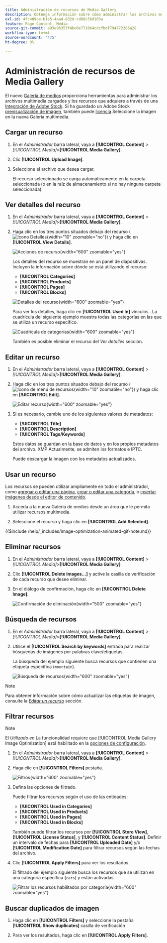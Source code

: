 ```yaml
---
title: Administración de recursos de Media Gallery
description: Obtenga información sobre cómo administrar los archivos multimedia cargados y los recursos que adquiere a través de una integración con Adobe Stock.
exl-id: 4fc489ae-b1e5-4aa4-832d-cd88c58d103a
feature: Page Content, Media
source-git-commit: a93e96353f4be0e771064cdcfbdf794772386a28
workflow-type: tm+mt
source-wordcount: '475'
ht-degree: 0%

---
```


# Administración de recursos de Media Gallery

El nuevo [Galería de medios](media-gallery.md) proporciona herramientas para administrar los archivos multimedia cargados y los recursos que adquiere a través de una [Integración de Adobe Stock](adobe-stock.md). Si ha guardado un Adobe Stock [previsualización de imagen](adobe-stock-save-preview.md), también puede [licencia](adobe-stock-license-image.md) Seleccione la imagen en la nueva Galería multimedia.

## Cargar un recurso

1. En el _Administrador_ barra lateral, vaya a **[!UICONTROL Content]** > _[!UICONTROL Media]_>**[!UICONTROL Media Gallery]**.

1. Clic **[!UICONTROL Upload Image]**.

1. Seleccione el archivo que desea cargar.

   El recurso seleccionado se carga automáticamente en la carpeta seleccionada (o en la raíz de almacenamiento si no hay ninguna carpeta seleccionada).

## Ver detalles del recurso

1. En el _Administrador_ barra lateral, vaya a **[!UICONTROL Content]** > _[!UICONTROL Media]_>**[!UICONTROL Media Gallery]**.

1. Haga clic en los tres puntos situados debajo del recurso (![Icono Detalles](./assets/media-gallery-asset-menu-icon.png){width="10" zoomable="no"}) y haga clic en **[!UICONTROL View Details]**.

   ![Acciones de recurso](./assets/media-gallery-asset-actions.png){width="600" zoomable="yes"}

   Los detalles del recurso se muestran en un panel de diapositivas. Incluyen la información sobre dónde se está utilizando el recurso:

   - **[!UICONTROL Categories]**
   - **[!UICONTROL Products]**
   - **[!UICONTROL Pages]**
   - **[!UICONTROL Blocks]**

   ![Detalles del recurso](./assets/media-gallery-asset-details.png){width="600" zoomable="yes"}

   Para ver los detalles, haga clic en **[!UICONTROL Used In]** vínculos . La cuadrícula del siguiente ejemplo muestra todas las categorías en las que se utiliza un recurso específico.

   ![Cuadrícula de categorías](./assets/media-gallery-asset-categories.png){width="600" zoomable="yes"}

   También es posible eliminar el recurso del _Ver detalles_ sección.

## Editar un recurso

1. En el _Administrador_ barra lateral, vaya a **[!UICONTROL Content]** > _[!UICONTROL Media]_>**[!UICONTROL Media Gallery]**.

1. Haga clic en los tres puntos situados debajo del recurso (![Icono de menú de recursos](./assets/media-gallery-asset-menu-icon.png){width="10" zoomable="no"}) y haga clic en **[!UICONTROL Edit]**.

   ![Editar recurso](./assets/media-gallery-edit-asset.png){width="600" zoomable="yes"}

1. Si es necesario, cambie uno de los siguientes valores de metadatos:

   - **[!UICONTROL Title]**
   - **[!UICONTROL Description]**
   - **[!UICONTROL Tags/Keywords]**

   Estos datos se guardan en la base de datos y en los propios metadatos del archivo. XMP Actualmente, se admiten los formatos e IPTC.

   Puede descargar la imagen con los metadatos actualizados.

## Usar un recurso

Los recursos se pueden utilizar ampliamente en todo el administrador, como [agregar o editar una página](page-add.md), [crear o editar una categoría](../catalog/category-create.md), o [insertar imágenes desde el editor de contenido](editor-insert-image.md).

1. Acceda a la nueva Galería de medios desde un área que le permita utilizar recursos multimedia.

1. Seleccione el recurso y haga clic en **[!UICONTROL Add Selected]**.

{{$include /help/_includes/image-optimization-animated-gif-note.md}}

## Eliminar recursos

1. En el _Administrador_ barra lateral, vaya a **[!UICONTROL Content]** > _[!UICONTROL Media]_>**[!UICONTROL Media Gallery]**.

1. Clic **[!UICONTROL Delete Images...]** y active la casilla de verificación de cada recurso que desee eliminar.

1. En el diálogo de confirmación, haga clic en **[!UICONTROL Delete Image]**.

   ![Confirmación de eliminación](./assets/media-gallery-bulk-delete-confirm.png){width="500" zoomable="yes"}

## Búsqueda de recursos

1. En el _Administrador_ barra lateral, vaya a **[!UICONTROL Content]** > _[!UICONTROL Media]_>**[!UICONTROL Media Gallery]**.

1. Utilice el **[!UICONTROL Search by keywords]** entrada para realizar búsquedas de imágenes por palabras clave/etiquetas.

   La búsqueda del ejemplo siguiente busca recursos que contienen una etiqueta específica (`mountain`).

   ![Búsqueda de recursos](./assets/media-gallery-asset-search.png){width="600" zoomable="yes"}

>[!NOTE]
>
>Para obtener información sobre cómo actualizar las etiquetas de imagen, consulte la _[Editar un recurso](#edit-an-asset)_ sección.

## Filtrar recursos

>[!NOTE]
>
>El _Utilizado en_ La funcionalidad requiere que [!UICONTROL Media Gallery Image Optimization] está habilitado en la [opciones de configuración](media-gallery-image-optimization.md).

1. En el _Administrador_ barra lateral, vaya a **[!UICONTROL Content]** > _[!UICONTROL Media]_>**[!UICONTROL Media Gallery]**.

1. Haga clic en **[!UICONTROL Filters]** pestaña.

   ![Filtros](./assets/media-gallery-filters.png){width="600" zoomable="yes"}

1. Defina las opciones de filtrado.

   Puede filtrar los recursos según el uso de las entidades:

   - **[!UICONTROL Used in Categories]**
   - **[!UICONTROL Used in Products]**
   - **[!UICONTROL Used in Pages]**
   - **[!UICONTROL Used in Blocks]**

   También puede filtrar los recursos por **[!UICONTROL Store View]**, **[!UICONTROL License Status]**, y **[!UICONTROL Content Status]**. Definir un intervalo de fechas para **[!UICONTROL Uploaded Date]** y/o **[!UICONTROL Modification Date]** para filtrar recursos según las fechas del archivo.

1. Clic **[!UICONTROL Apply Filters]** para ver los resultados.

   El filtrado del ejemplo siguiente busca los recursos que se utilizan en una categoría específica (`cars`) y están activadas.

   ![Filtrar los recursos habilitados por categoría](./assets/media-gallery-filter-by-category.png){width="600" zoomable="yes"}

## Buscar duplicados de imagen

1. Haga clic en **[!UICONTROL Filters]** y seleccione la pestaña **[!UICONTROL Show duplicates]** casilla de verificación

1. Para ver los resultados, haga clic en **[!UICONTROL Apply Filters]**.
